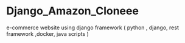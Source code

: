 # Django_Amazon_Cloneee
e-commerce website  using django framework ( python , django, rest framework ,docker, java scripts )
